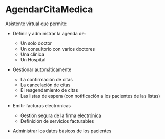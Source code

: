 # AgendarCitaMedica
Asistente virtual que permite:
- Definir y administrar la agenda de:
  - Un solo doctor
  - Un consultorio con varios doctores
  - Una clínica
  - Un Hospital

- Gestionar automáticamente
  - La confirmación de citas
  - La cancelación de citas
  - El reagendamiento de citas
  - Las listas de espera (con notificación a los pacientes de las listas)

- Emitir facturas electrónicas
  - Gestión segura de la firma electrónica
  - Definición de servicios facturables
  
- Administrar los datos bàsicos de los pacientes

